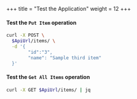 +++
title = "Test the Application"
weight = 12
+++

#### Test the `Put Item` operation

```sh
curl -X POST \
  $ApiUrl/items/ \
  -d '{
        "id":"3",  
        "name": "Sample third item"
  }'
```

#### Test the `Get All Items` operation

```sh
curl -X GET $ApiUrl/items/ | jq
```
